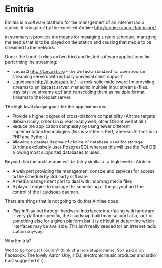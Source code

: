 Emitria
=======

Emitria is a software platform for the management of an internet radio station,  it is inspired by the excellent Airtime http://airtime.sourcefabric.org/.

In summary it provides the means for managing a radio schedule, managing the media that is to be played on the station and causing that media to be streamed to the network.

Under the hood it relies on two tried and tested software applications for performing the streaming:


*	Icecast2 <http://icecast.org> - the de facto standard for open source streaming servers with virtually universal client support
*	Liquidsoap <http://liquidsoap.fm/> - a rock solid middleware for providing streams to an icecast server, managing multiple input streams (files, playlists live streams etc) and transcoding them as multiple format streams to the icecast server.

The high level design goals for this application are:

*	Provide a higher degree of cross-platform compatibility (Airtime targets debian nicely, other Linux reasonably well, other OS not well at all.)
*	Reduce the application complexity by using fewer different implementation technologies (this is written in Perl, whereas Airtime is in PHP and Python.)
*	Allowing a greater degree of choice of database used for storage (Airtime exclusively uses PostgresSQL whereas this will use the Perl DBI allowing most supported databases to used.

Beyond that the architecture will be fairly similar at a high level to Airtime:

*	A web part providing the management console and services for access to the schedule by 3rd party software
*	A media management part to deal with incoming media files
*	A playout engine to manage the scheduling of the playout and the control of the liquidsoap daemon.

There are things that is not going to do that Airtime does:

*	Play in/Play out through hardware interfaces:  interfacing with hardware is very platform specific, the liquidsoap build may support alsa, jack or something else for a given platform but it is diificult to determine which interfaces may be available.  This isn't really needed for an internet radio station anyway.


Why Emitria?

Well to be honest I couldn't think of a non-stupid name.  So I asked on Facebook.  The lovely Aaron Udy, a DJ, electronic music producer and radio host suggested it :)


		
